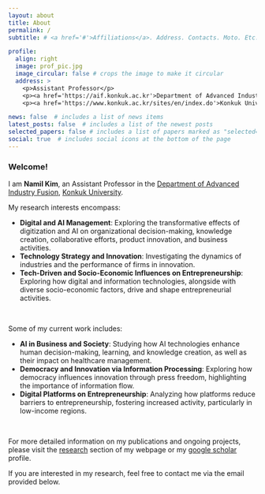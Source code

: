 ```yaml
---
layout: about
title: About
permalink: /
subtitle: # <a href='#'>Affiliations</a>. Address. Contacts. Moto. Etc.

profile:
  align: right
  image: prof_pic.jpg
  image_circular: false # crops the image to make it circular
  address: >
    <p>Assistant Professor</p>
    <p><a href='https://aif.konkuk.ac.kr'>Department of Advanced Industry Fusion</a></p>
    <p><a href='https://www.konkuk.ac.kr/sites/en/index.do'>Konkuk University</a></p>

news: false  # includes a list of news items
latest_posts: false  # includes a list of the newest posts
selected_papers: false # includes a list of papers marked as "selected={true}"
social: true  # includes social icons at the bottom of the page
---
```


 
### Welcome!

I am **Namil Kim**, an Assistant Professor in the [Department of Advanced Industry Fusion](https://aif.konkuk.ac.kr), [Konkuk University](https://www.konkuk.ac.kr/sites/en/index.do). 


My research interests encompass: 
  - **Digital and AI Management**: Exploring the transformative effects of digitization and AI on organizational decision-making, knowledge creation, collaborative efforts, product innovation, and business activities.
  - **Technology Strategy and Innovation**: Investigating the dynamics of industries and the performance of firms in innovation.
  - **Tech-Driven and Socio-Economic Influences on Entrepreneurship**: Exploring how digital and information technologies, alongside with diverse socio-economic factors, drive and shape entrepreneurial activities.
<br>

 Some of my current work includes: 
  - **AI in Business and Society**: Studying how AI technologies enhance human decision-making, learning, and knowledge creation, as well as their impact on healthcare management.
  - **Democracy and Innovation via Information Processing**: Exploring how democracy influences innovation through press freedom, highlighting the importance of information flow.
  - **Digital Platforms on Entrepreneurship**: Analyzing how platforms reduce barriers to entrepreneurship, fostering increased activity, particularly in low-income regions.
<br>


For more detailed information on my publications and ongoing projects, please visit the [research](./research) section of my webpage or my [google scholar](https://scholar.google.com/citations?user=FvPXxs0AAAAJ) profile.

If you are interested in my research, feel free to contact me via the email provided below.

<!-- 
I am **Namil Kim**, an assistant professor at the [Department of Advanced Industry Fusion](https://aif.konkuk.ac.kr), [Konkuk University](https://www.konkuk.ac.kr/sites/en/index.do). 


- My research interests encompass topics within strategic management, innovation, and entrepreneurship. 
  - I have carried out studies on industry dynamics, firms' innovation performance, and the influence of socio-economic factors on entrepreurial activities.
  - Lately, I have also developed an interest in the economics of digitization and AI. 
  - In particular, some of my current work-in-progress projects explore how digitization and AI transform decision-making, knowledge discovery, collaborative efforts, and the utilization of new products.
<br>
<br>
- You can find my research at the [research](./research) section of my webpage or [google scholar](https://scholar.google.com/citations?user=FvPXxs0AAAAJ).

- Feel free to contact me via email below if you like my research.


If you 

 financial market quality and portfolio allocation.

In one of my projects, I theoretically document and provide supportive empirical evidence for a novel driver of passive investing: falling costs to fundamental information. In other ongoing work, I study the implications of quantitative mutual funds and exchange traded products to market quality.



The key question in my research is how firms strategically manage their innovation processes and outcomes in response to ever-changing business environments.
I explore three different types of competition and how relevant policies reshape firm innovation strategies.
Product market competition
Competition for labor forces, and
Competition for innovation and intellectual property rights


Write your biography here. Tell the world about yourself. Link to your favorite [subreddit](http://reddit.com). You can put a picture in, too. The code is already in, just name your picture `prof_pic.jpg` and put it in the `img/` folder.

Put your address / P.O. box / other info right below your picture. You can also disable any of these elements by editing `profile` property of the YAML header of your `_pages/about.md`. Edit `_bibliography/papers.bib` and Jekyll will render your [publications page](/al-folio/publications/) automatically.

Link to your social media connections, too. This theme is set up to use [Font Awesome icons](http://fortawesome.github.io/Font-Awesome/) and [Academicons](https://jpswalsh.github.io/academicons/), like the ones below. Add your Facebook, Twitter, LinkedIn, Google Scholar, or just disable all of them. -->
